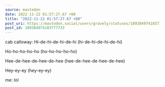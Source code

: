 ```yaml
---
source: mastodon
date: 2022-11-22 01:57:27.67 +00
title: "2022-11-22 01:57:27.67 +00"
post_uri: https://mastodon.social/users/gravely/statuses/109384974183777733
post_id: 109384974183777733
---
```

cab calloway: Hi-de-hi-de-hi-de-hi (hi-de-hi-de-hi-de-hi)

Ho-ho-ho-ho-ho (ho-ho-ho-ho-ho)

Hee-de-hee-de-hee-de-hee (hee-de-hee-de-hee-de-hee)

Hey-ey-ey (hey-ey-ey)

me: lol


